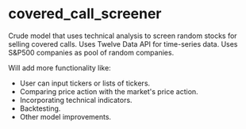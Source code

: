 # covered_call_screener
Crude model that uses technical analysis to screen random stocks for selling covered calls. Uses Twelve Data API for time-series data. Uses S&P500 companies as pool of random companies.

Will add more functionality like:
  - User can input tickers or lists of tickers.
  - Comparing price action with the market's price action.
  - Incorporating technical indicators.
  - Backtesting.
  - Other model improvements.
